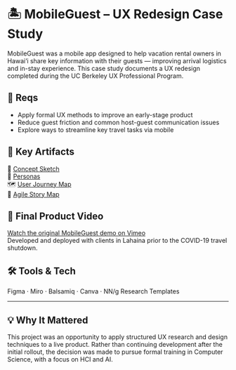 # 🏝 MobileGuest – UX Redesign Case Study

MobileGuest was a mobile app designed to help vacation rental owners in Hawai‘i share key information with their guests — improving arrival logistics and in-stay experience. This case study documents a UX redesign completed during the UC Berkeley UX Professional Program.

## 📌 Reqs  
- Apply formal UX methods to improve an early-stage product  
- Reduce guest friction and common host-guest communication issues  
- Explore ways to streamline key travel tasks via mobile

## 📂 Key Artifacts

📄 [Concept Sketch](artifacts/concept-sketch.jpg)  
👤 [Personas](artifacts/personas.png)  
🗺️ [User Journey Map](artifacts/journey-map.png)  
🧭 [Agile Story Map](artifacts/story-map.png)

## 🎥 Final Product Video  
[Watch the original MobileGuest demo on Vimeo](https://vimeo.com/your-video-link)  
Developed and deployed with clients in Lahaina prior to the COVID-19 travel shutdown.

## 🛠 Tools & Tech  
Figma · Miro · Balsamiq · Canva · NN/g Research Templates

---

## 💡 Why It Mattered

This project was an opportunity to apply structured UX research and design techniques to a live product. Rather than continuing development after the initial rollout, the decision was made to pursue formal training in Computer Science, with a focus on HCI and AI.
